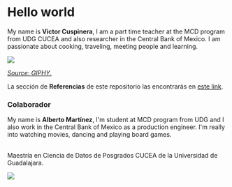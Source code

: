 # Hello world

My name is **Victor Cuspinera**, I am a part time teacher at the MCD program from UDG CUCEA and also researcher in the Central Bank of Mexico. I am passionate about cooking, traveling, meeting people and learning.

![](https://media.giphy.com/media/9ADoZQgs0tyww/giphy.gif)

*[Source: GIPHY.](https://media.giphy.com/media/9ADoZQgs0tyww/giphy.gif)*

La sección de **Referencias** de este repositorio las encontrarás en [este link](https://github.com/vcuspinera/hello/blob/main/docs/Referencias.md).

### Colaborador
My name is **Alberto Martínez**, I'm  student at MCD program from UDG and I also work in the Central Bank of Mexico as a production engineer. I'm really into watching movies, dancing and playing board games. 

<br>
Maestría en Ciencia de Datos de Posgrados CUCEA de la Universidad de Guadalajara.  

![](https://raw.githubusercontent.com/vcuspinera/UDG_MCD_Project_Dev_II/main/actividades/img/MCD_logo.png)
